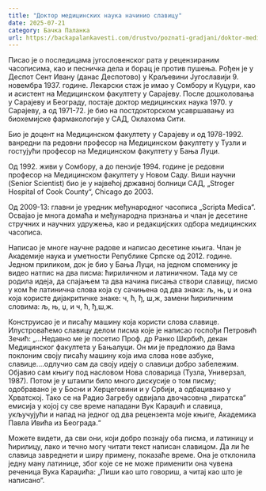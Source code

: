 ```yaml
---
title: "Доктор медицинских наука начинио славицу"
date: 2025-07-21
category: Бачка Паланка
url: https://backapalankavesti.com/drustvo/poznati-gradjani/doktor-medicinskih-nauka-nacinio-slavicu1/
---
```


Писао је о последицама југословенског рата у рецензираним часописима, као и песничка дела и борац је против пушења. Рођен је у Деспот Сент Ивану (данас Деспотово) у Краљевини Југославији 9. новембра 1937. године. Лекарски стаж је имао у Сомбору и Куцури, као и асистент на Медицинском факултету у Сарајеву. После дошколовања у Сарајеву и Београду, постаје доктор медицинских наука 1970. у Сарајеву, а од 1971-72. је био на постдокторском усавршавању из биохемијске фармакологије у САД, Оклахома Сити.

Био је доцент на Медицинском факултету у Сарајеву и од 1978-1992. ванредни па редовни професор на Медицинском факултету у Тузли и гостујући професор на Медицинском факултету у Бања Луци.

Од 1992. живи у Сомбору, а до пензије 1994. године је редовни професор на Медицинском факултету у Новом Саду. Виши научни (Senior Scientist) био је у највећој државној болници САД, „Stroger Hospital of Cook County“, Chicago до 2003.

Од 2009-13: главни је уредник међународног часописа „Scripta Medica“. Освајао је многа домаћа и међународна признања и члан је десетине стручних и научних удружења, као и редакцијских одбора медицинских часописа.

Написао је многе научне радове и написао десетине књига. Члан је Академије наука и уметности Републике Српске од 2012. године. Једном приликом, док је био у Бања Луци, на једном споменику је видео натпис на два писма: ћириличном и латиничном. Тада му се родила идеја, да спајањем та два начина писања створи славицу, писмо у ком ће латинична слова која су сачињена од два знака: љ, њ, џ и она која користе дијакритичке знаке: ч, ћ, ђ, ш,ж, замени ћириличним словима: љ, њ, џ, и ч, ћ, ђ,ш,ж.

Конструисао је и писаћу машину која користи слова славице. Илустроваћемо славицу делом писма које је написао госпођи Петровић Зечић: „…Недавно ме је посетио Проф. др Ранко Шкрбић, декан Медицинског факултета у Бањалуци. Он ми је предложио да Вама поклоним своју писаћу машину која има слова нове азбуке, славице….одлучио сам да своју идеју о славици добро забележим. Објавио сам књигу под насловом Нова словарица (Тузла, Универзал, 1987). Потом је у штампи било много дискусије о том писму; одобравано је у Босни и Херцеговини и у Србији, а одбацивано у Хрватској. Тако се на Радио Загребу одвијала двочасовна „пиратска“ емисија у којој су све време нападани Вук Караџић и славица, укључујући и напад на једног од два рецензента моје књиге, Академика Павла Ивића из Београда.“

Можете видети, да сви они, који добро познају оба писма, и латиницу и ћирилицу, лако и течно могу читати текст написан славицом. Да ли ће славица завреднети и ширу примену, показаће време. Она је отклонила једну ману латинице, због које се не може применити она чувена реченица Вука Караџића: „Пиши као што говориш, а читај као што је написано“.

